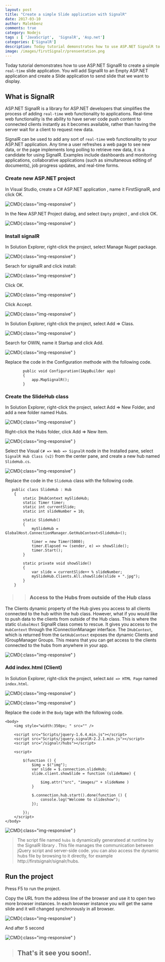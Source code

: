 ```yaml
---
layout: post
title: "Create a simple Slide application with SignalR"
date: 2017-03-10
author: Malekbenz
comments: true
category: Nodejs
tags : [ 'JavaScript',  'SignalR', 'Asp.net']
categories: ['SignalR']
description: Today tutorial demonstrates how to use ASP.NET SignalR to create a  simple real-time slide application. You will add SignalR to an Empty ASP.NET application and create a Slide application to send slide that we want to display.
image: /images/firstSignalr/prensentation.png
---
```


Today tutorial demonstrates how to use ASP.NET SignalR to create a  simple `real-time` slide application. You will add SignalR to an Empty ASP.NET application and create a Slide application to send slide that we want to display.

## What is SignalR     

ASP.NET SignalR is a library for ASP.NET developers that simplifies the process of adding `real-time` web functionality to applications. Real-time web functionality is the ability to have server code push content to connected clients instantly as it becomes available, rather than having the server wait for a client to request new data.

SignalR can be used to add any sort of `real-time` web functionality to your ASP.NET application. Any time a user refreshes a web page to see new data, or the page implements long polling to retrieve new data, it is a candidate for using SignalR. Examples include dashboards and monitoring applications, collaborative applications (such as simultaneous editing of documents), job progress updates, and real-time forms.


###  Create new ASP.NET project

In Visual Studio, create a C# ASP.NET application , name it FirstSignalR, and click OK.

![CMD](/images/firstSignalr/newproject.png){:class="img-responsive" }

In the New ASP.NET Project dialog, and select `Empty` project , and click OK.

![CMD](/images/firstSignalr/emptytemplate.png){:class="img-responsive" }

###  Install signalR

In Solution Explorer, right-click the project, select Manage Nuget package.

![CMD](/images/firstSignalr/addnugets.png){:class="img-responsive" }

Serach for signalR and click install: 

![CMD](/images/firstSignalr/installsignalr.png){:class="img-responsive" }

Click OK.

![CMD](/images/firstSignalr/installsignalrok.png){:class="img-responsive" }

Click Accept.

![CMD](/images/firstSignalr/installsignalraccept.png){:class="img-responsive" }


In Solution Explorer, right-click the project, select Add => Class.

![CMD](/images/firstSignalr/addStartupclass.png){:class="img-responsive" }

Search for OWIN, name it Startup and click Add.

![CMD](/images/firstSignalr/addowinStartupclass.png){:class="img-responsive" }

Replace the code in the Configuration methode with the following code.

```
        public void Configuration(IAppBuilder app)
        {
            app.MapSignalR();
        }

```

###  Create the SlideHub class

In Solution Explorer, right-click the project, select Add => New Folder, and add a new folder named Hubs.

![CMD](/images/firstSignalr/folder.hubs.png){:class="img-responsive" }

Right-click the Hubs folder, click Add => New Item.

![CMD](/images/firstSignalr/add.element.png){:class="img-responsive" }

Select the Visual `C# => Web => SignalR` node in the Installed pane, select `SignalR Hub Class (v2)` from the center pane, and create a new hub named `SlideHub.cs`.

![CMD](/images/firstSignalr/add.newHub.png){:class="img-responsive" }

Replace the code in the `SlideHub` class with the following code.

```
   public class SlideHub : Hub
    {
        static IHubContext mySlideHub;
        static Timer timer;
        static int currentSlide;
        static int slideNumber = 10;

        static SlideHub()
        {
            mySlideHub = GlobalHost.ConnectionManager.GetHubContext<SlideHub>();

            timer = new Timer(5000);
            timer.Elapsed += (sender, e) => showSlide();
            timer.Start();
        }

        static private void showSlide()
        {
            var slide = currentSlide++ % slideNumber;
            mySlideHub.Clients.All.showSlide(slide + ".jpg");
        }
    }

```

>> ### Access to the Hubs from outside of the Hub class 
The Clients dynamic property of the Hub gives you access to all clients connected to the hub within the hub class. However, what if you would like to push data to the clients from outside of the Hub class. This is where the static `GlobalHost` SignalR class comes to rescue. It gives you access to the `HubContext` through the IConnectionManager interface.
The `IHubContext`, which is returned from the `GetHubContext` exposes the dynamic Clients and IGroupManager Groups. This means that you can get access to the clients connected to the hubs from anywhere in your app.


![CMD](/images/firstSignalr/slideHub.png){:class="img-responsive" }

###  Add index.html (Client)

In Solution Explorer, right-click the project, select `Add => HTML Page`  named `index.html`.

![CMD](/images/firstSignalr/add.html.png){:class="img-responsive" }

![CMD](/images/firstSignalr/name.index.html.png){:class="img-responsive" }


Replace the code in the `Body` tage with the following code.

```
<body>
    <img style="width:350px; " src="" />

    <script src="Scripts/jquery-1.6.4.min.js"></script>
    <script src="Scripts/jquery.signalR-2.2.1.min.js"></script>
    <script src="/signalr/hubs"></script>

    <script>
        
        $(function () {
            $img = $("img");
            var slide = $.connection.slideHub;
            slide.client.showSlide = function (slideName) {
                
                $img.attr("src", "images/" + slideName )
            }

            $.connection.hub.start().done(function () {
                console.log("Welcome to slideshow");
            });

        });
    </script>
</body>
```

![CMD](/images/firstSignalr/name.index.v2.html.png){:class="img-responsive" }

>The script file named `hubs` is dynamically generateed at runtime by the SignalR library . This file manages the communication between jQuery script and server-side code. you can also access the dynamic hubs file by browsing to it directly, for example http://firstsignalr/signalr/hubs.

## Run the project

Press F5 to run the project.

Copy the URL from the address line of the browser and use it to open two more browser instances. In each browser instance you will get the same slide and it will changed synchronously in all browser.

![CMD](/images/firstSignalr/running.png){:class="img-responsive" }

And after 5 second

![CMD](/images/firstSignalr/running1.png){:class="img-responsive" }


>
> ## That's it see you soon!.
> 
